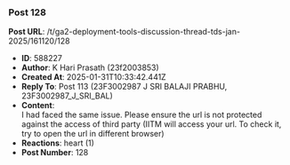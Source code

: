 ### Post 128
**Post URL**: /t/ga2-deployment-tools-discussion-thread-tds-jan-2025/161120/128
- **ID**: 588227
- **Author**: K Hari Prasath (23f2003853)
- **Created At**: 2025-01-31T10:33:42.441Z
- **Reply To**: Post 113 (23F3002987 J SRI BALAJI PRABHU, 23F3002987_J_SRI_BAL)
- **Content**:  
  I had faced the same issue. Please ensure the url is not protected against the access of third party (IITM will access your url. To check it, try to open the url in different browser)
- **Reactions**: heart (1)
- **Post Number**: 128

